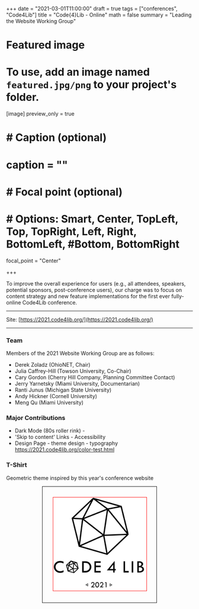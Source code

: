 +++
date = "2021-03-01T11:00:00"
draft = true
tags = ["conferences", "Code4Lib"]
title = "Code{4}Lib - Online"
math = false
summary = "Leading the Website Working Group"

# Featured image
# To use, add an image named `featured.jpg/png` to your project's folder.
[image]
   preview_only = true
#  # Caption (optional)
#  caption = ""
#
#  # Focal point (optional)
#  # Options: Smart, Center, TopLeft, Top, TopRight, Left, Right, BottomLeft, #Bottom, BottomRight
   focal_point = "Center"

+++

To improve the overall experience for users (e.g., all attendees, speakers, potential sponsors, post-conference users), our charge was to focus on content strategy and new feature implementations for the first ever fully-online Code4Lib conference. 

<hr/>

Site: [https://2021.code4lib.org/](https://2021.code4lib.org/)

<hr/>

### Team
Members of the 2021 Website Working Group are as follows:

- Derek Zoladz (OhioNET, Chair)
- Julia Caffrey-Hill (Towson University, Co-Chair)
- Cary Gordon (Cherry Hill Company, Planning Committee Contact)
- Jerry Yarnetsky (Miami University, Documentarian)
- Ranti Junus (Michigan State University)
- Andy Hickner (Cornell University)
- Meng Qu (Miami University)


### Major Contributions
- Dark Mode (80s roller rink) - 
- 'Skip to content' Links - Accessibility
- Design Page - theme design - typography https://2021.code4lib.org/color-test.html

### T-Shirt
Geometric theme inspired by this year's conference website

<div style="width: 50%; border: 1px solid black; padding: 2em; margin: auto;">
  <img src="2021-tshirt.png" style="border: 1px solid red;">
</div>

